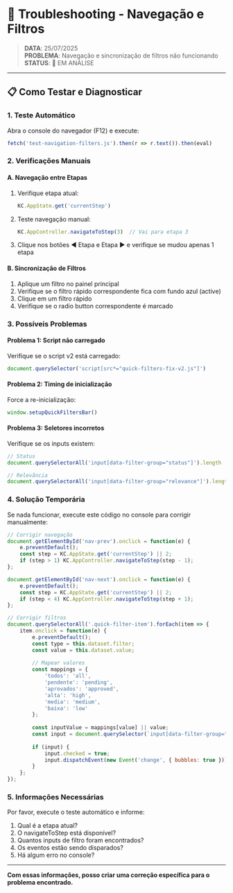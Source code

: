 # 🔧 Troubleshooting - Navegação e Filtros

> **DATA**: 25/07/2025  
> **PROBLEMA**: Navegação e sincronização de filtros não funcionando  
> **STATUS**: 🔧 EM ANÁLISE  

---

## 📋 Como Testar e Diagnosticar

### 1. Teste Automático
Abra o console do navegador (F12) e execute:
```javascript
fetch('test-navigation-filters.js').then(r => r.text()).then(eval)
```

### 2. Verificações Manuais

#### A. Navegação entre Etapas
1. Verifique etapa atual:
   ```javascript
   KC.AppState.get('currentStep')
   ```

2. Teste navegação manual:
   ```javascript
   KC.AppController.navigateToStep(3)  // Vai para etapa 3
   ```

3. Clique nos botões ◀ Etapa e Etapa ▶ e verifique se mudou apenas 1 etapa

#### B. Sincronização de Filtros
1. Aplique um filtro no painel principal
2. Verifique se o filtro rápido correspondente fica com fundo azul (active)
3. Clique em um filtro rápido
4. Verifique se o radio button correspondente é marcado

### 3. Possíveis Problemas

#### Problema 1: Script não carregado
Verifique se o script v2 está carregado:
```javascript
document.querySelector('script[src*="quick-filters-fix-v2.js"]')
```

#### Problema 2: Timing de inicialização
Force a re-inicialização:
```javascript
window.setupQuickFiltersBar()
```

#### Problema 3: Seletores incorretos
Verifique se os inputs existem:
```javascript
// Status
document.querySelectorAll('input[data-filter-group="status"]').length

// Relevância
document.querySelectorAll('input[data-filter-group="relevance"]').length
```

### 4. Solução Temporária

Se nada funcionar, execute este código no console para corrigir manualmente:

```javascript
// Corrigir navegação
document.getElementById('nav-prev').onclick = function(e) {
    e.preventDefault();
    const step = KC.AppState.get('currentStep') || 2;
    if (step > 1) KC.AppController.navigateToStep(step - 1);
};

document.getElementById('nav-next').onclick = function(e) {
    e.preventDefault();
    const step = KC.AppState.get('currentStep') || 2;
    if (step < 4) KC.AppController.navigateToStep(step + 1);
};

// Corrigir filtros
document.querySelectorAll('.quick-filter-item').forEach(item => {
    item.onclick = function(e) {
        e.preventDefault();
        const type = this.dataset.filter;
        const value = this.dataset.value;
        
        // Mapear valores
        const mappings = {
            'todos': 'all',
            'pendente': 'pending',
            'aprovados': 'approved',
            'alta': 'high',
            'media': 'medium',
            'baixa': 'low'
        };
        
        const inputValue = mappings[value] || value;
        const input = document.querySelector(`input[data-filter-group="${type}"][value="${inputValue}"]`);
        
        if (input) {
            input.checked = true;
            input.dispatchEvent(new Event('change', { bubbles: true }));
        }
    };
});
```

### 5. Informações Necessárias

Por favor, execute o teste automático e informe:
1. Qual é a etapa atual?
2. O navigateToStep está disponível?
3. Quantos inputs de filtro foram encontrados?
4. Os eventos estão sendo disparados?
5. Há algum erro no console?

---

**Com essas informações, posso criar uma correção específica para o problema encontrado.**